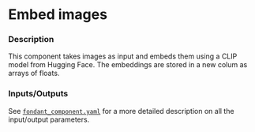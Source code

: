 # Embed images

### Description
This component takes images as input and embeds them using a CLIP model from Hugging Face.
The embeddings are stored in a new colum as arrays of floats.

### **Inputs/Outputs**

See [`fondant_component.yaml`](fondant_component.yaml) for a more detailed description on all the input/output parameters. 